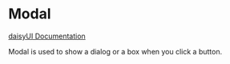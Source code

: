 # Modal

[daisyUI Documentation](https://daisyui.com/components/modal/)

Modal is used to show a dialog or a box when you click a button.

<DemoModal />